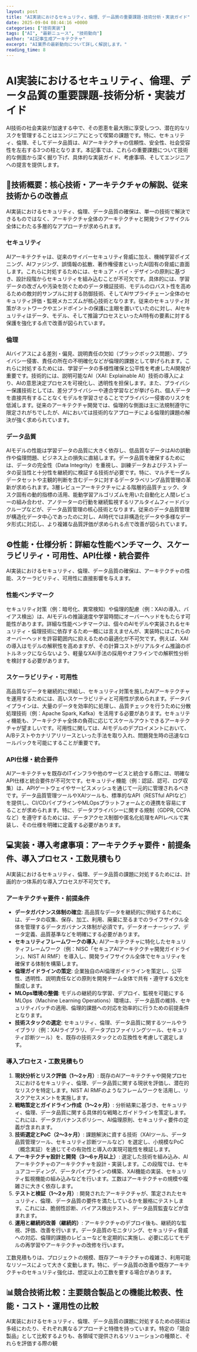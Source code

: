```yaml
---
layout: post
title: "AI実装におけるセキュリティ、倫理、デー品質の重要課題-技術分析・実装ガイド"
date: 2025-09-04 08:44:16 +0000
categories: ["技術実装"]
tags: ["AI", "最新ニュース", "技術動向"]
author: "AI記事生成アーキテクチャ"
excerpt: "AI業界の最新動向について詳しく解説します。"
reading_time: 8
---
```

# **AI実装におけるセキュリティ、倫理、データ品質の重要課題**-技術分析・実装ガイド

AI技術の社会実装が加速する中で、その恩恵を最大限に享受しつつ、潜在的なリスクを管理することはエンジニアにとって喫緊の課題です。特に、セキュリティ、倫理、そしてデータ品質は、AIアーキテクチャの信頼性、安全性、社会受容性を左右する3つの柱となります。本記事では、これらの重要課題について技術的な側面から深く掘り下げ、具体的な実装ガイド、考慮事項、そしてエンジニアへの提言を提供します。

## 🔧技術概要：核心技術・アーキテクチャの解説、従来技術からの改善点

AI実装におけるセキュリティ、倫理、データ品質の確保は、単一の技術で解決できるものではなく、アーキテクチャ全体のアーキテクチャと開発ライフサイクル全体にわたる多層的なアプローチが求められます。

### セキュリティ
AIアーキテクチャは、従来のサイバーセキュリティ脅威に加え、機械学習ポイズニング、AIファジング、誤情報の拡散、著作権侵害といったAI固有の脅威に直面します。これらに対処するためには、セキュア・バイ・デザインの原則に基づき、設計段階からセキュリティを組み込むことが不可欠です。具体的には、学習データの改ざんや汚染を防ぐためのデータ検証技術、モデルのロバスト性を高めるための敵対的サンプルに対する防御技術、そしてAIサプライチェーン全体のセキュリティ評価・監視メカニズムが核心技術となります。従来のセキュリティ対策がネットワークやエンドポイントの保護に主眼を置いていたのに対し、AIセキュリティはデータ、モデル、そして推論プロセスといったAI特有の要素に対する保護を強化する点で改善が図られています。

### 倫理
AIバイアスによる差別・偏見、説明責任の欠如（ブラックボックス問題）、プライバシー侵害、責任の所在の不明確化などが倫理的課題として挙げられます。これらに対処するためには、学習データの多様性確保と公平性を考慮したAI開発が重要です。技術的には、説明可能なAI（XAI: Explainable AI）技術の導入により、AIの意思決定プロセスを可視化し、透明性を担保します。また、プライバシー保護技術としては、差分プライバシーや連合学習などが挙げられ、個人データを直接共有することなくモデルを学習させることでプライバシー侵害のリスクを低減します。従来のアーキテクチャ開発では、倫理的な側面は主に法規制遵守に限定されがちでしたが、AIにおいては技術的なアプローチによる倫理的課題の解決が強く求められています。

### データ品質
AIモデルの性能は学習データの品質に大きく依存し、低品質なデータはAIの誤動作や倫理問題、ビジネス上の損失に直結します。データ品質を確保するためには、データの完全性（Data Integrity）を重視し、訓練データおよびテストデータの妥当性と十分性を継続的に検証する技術が必要です。特に、マルチモーダルデータセットや主観的判断を含むデータに対するデータラベリング品質管理の革新が求められます。3層レビューアーキテクチャによる階層的品質チェック、タスク固有の動的指標の活用、能動学習アルゴリズムを用いた自動化と人間レビューの組み合わせ、アノテーターの行動を継続監視するリアルタイムフィードバックループなどが、データ品質管理の核心技術となります。従来のデータ品質管理が構造化データ中心であったのに対し、AI時代では非構造化データや多様なデータ形式に対応し、より複雑な品質評価が求められる点で改善が図られています。

## ⚙️性能・仕様分析：詳細な性能ベンチマーク、スケーラビリティ・可用性、API仕様・統合要件

AI実装におけるセキュリティ、倫理、データ品質の確保は、アーキテクチャの性能、スケーラビリティ、可用性に直接影響を与えます。

### 性能ベンチマーク
セキュリティ対策（例：暗号化、異常検知）や倫理的配慮（例：XAIの導入、バイアス検出）は、AIモデルの推論速度や学習時間にオーバーヘッドをもたらす可能性があります。詳細な性能ベンチマークは、個々のAIモデルや実装されるセキュリティ・倫理技術に依存するため一概には言えませんが、実装時にはこれらのオーバーヘッドを許容範囲内に抑えるための最適化が不可欠です。例えば、XAIの導入はモデルの解釈性を高めますが、その計算コストがリアルタイム推論のボトルネックにならないよう、軽量なXAI手法の採用やオフラインでの解釈性分析を検討する必要があります。

### スケーラビリティ・可用性
高品質なデータを継続的に供給し、セキュリティ対策を施したAIアーキテクチャを運用するためには、高いスケーラビリティと可用性が求められます。データパイプラインは、大量のデータを効率的に処理し、品質チェックを行うために分散処理技術（例：Apache Spark, Kafka）を活用する必要があります。セキュリティ機能も、アーキテクチャ全体の負荷に応じてスケールアウトできるアーキテクチャが望ましいです。可用性に関しては、AIモデルのデプロイメントにおいて、A/Bテストやカナリアリリースといった手法を取り入れ、問題発生時の迅速なロールバックを可能にすることが重要です。

### API仕様・統合要件
AIアーキテクチャを既存のITインフラや他のサービスと統合する際には、明確なAPI仕様と統合要件が不可欠です。セキュリティ機能（例：認証、認可、ログ収集）は、APIゲートウェイやサービスメッシュを通じて一元的に管理されるべきです。データ品質管理ツールやXAIツールも、標準的なAPI（RESTful APIなど）を提供し、CI/CDパイプラインやMLOpsプラットフォームとの連携を容易にすることが求められます。特に、データプライバシーに関する規制（GDPR, CCPAなど）を遵守するためには、データアクセス制御や匿名化処理をAPIレベルで実装し、その仕様を明確に定義する必要があります。

## 💻実装・導入考慮事項：アーキテクチャ要件・前提条件、導入プロセス・工数見積もり

AI実装におけるセキュリティ、倫理、データ品質の課題に対処するためには、計画的かつ体系的な導入プロセスが不可欠です。

### アーキテクチャ要件・前提条件
*   **データガバナンス体制の確立**: 高品質なデータを継続的に供給するためには、データの収集、保存、加工、利用、廃棄に至るまでのライフサイクル全体を管理するデータガバナンス体制が必須です。データオーナーシップ、データ定義、品質基準などを明確にする必要があります。
*   **セキュリティフレームワークの導入**: AIアーキテクチャに特化したセキュリティフレームワーク（例：NISC「セキュアAIアーキテクチャ開発ガイドライン」、NIST AI RMF）を導入し、開発ライフサイクル全体でセキュリティを確保する体制を構築します。
*   **倫理ガイドラインの策定**: 企業独自のAI倫理ガイドラインを策定し、公平性、透明性、説明責任などの原則を開発チーム全体で共有・遵守する文化を醸成します。
*   **MLOps環境の整備**: モデルの継続的な学習、デプロイ、監視を可能にするMLOps（Machine Learning Operations）環境は、データ品質の維持、セキュリティパッチの適用、倫理的課題への対応を効率的に行うための前提条件となります。
*   **技術スタックの選定**: セキュリティ、倫理、データ品質に関するツールやライブラリ（例：XAIライブラリ、データプロファイリングツール、セキュリティ診断ツール）を、既存の技術スタックとの互換性を考慮して選定します。

### 導入プロセス・工数見積もり
1.  **現状分析とリスク評価（1〜2ヶ月）**: 既存のAIアーキテクチャや開発プロセスにおけるセキュリティ、倫理、データ品質に関する現状を評価し、潜在的なリスクを特定します。NIST AI RMFのようなフレームワークを活用し、リスクアセスメントを実施します。
2.  **戦略策定とガイドライン作成（1〜2ヶ月）**: 分析結果に基づき、セキュリティ、倫理、データ品質に関する具体的な戦略とガイドラインを策定します。これには、データガバナンスポリシー、AI倫理原則、セキュリティ要件の定義が含まれます。
3.  **技術選定とPoC（2〜3ヶ月）**: 課題解決に資する技術（XAIツール、データ品質管理ツール、セキュリティ診断ツールなど）を選定し、小規模なPoC（概念実証）を通じてその有効性と導入の実現可能性を検証します。
4.  **アーキテクチャ設計と開発（3〜6ヶ月以上）**: 選定した技術を組み込み、AIアーキテクチャのアーキテクチャを設計・実装します。この段階では、セキュアコーディング、データパイプラインの構築、XAI機能の実装、セキュリティ監視機能の組み込みなどを行います。工数はアーキテクチャの規模や複雑さに大きく依存します。
5.  **テストと検証（1〜2ヶ月）**: 開発されたアーキテクチャが、策定されたセキュリティ、倫理、データ品質の要件を満たしているかを厳格にテストします。これには、脆弱性診断、バイアス検出テスト、データ品質監査などが含まれます。
6.  **運用と継続的改善（継続的）**: アーキテクチャのデプロイ後も、継続的な監視、評価、改善を行います。データ品質のモニタリング、セキュリティ脅威への対応、倫理的課題のレビューなどを定期的に実施し、必要に応じてモデルの再学習やアーキテクチャの改修を行います。

工数見積もりは、プロジェクトの規模、既存アーキテクチャの複雑さ、利用可能なリソースによって大きく変動します。特に、データ品質の改善や既存アーキテクチャのセキュリティ強化は、想定以上の工数を要する場合があります。

## 📊競合技術比較：主要競合製品との機能比較表、性能・コスト・運用性の比較

AI実装におけるセキュリティ、倫理、データ品質の課題に対処するための技術は多岐にわたり、それぞれ異なるアプローチと特徴を持っています。特定の「競合製品」として比較するよりも、各領域で提供されるソリューションの種類と、それらを評価する際の観
